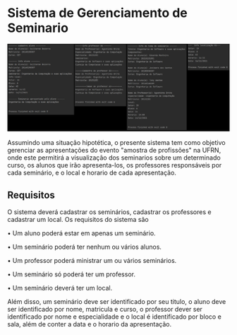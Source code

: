 # Sistema de Gerenciamento de Seminario
![visão geral](https://github.com/guibezerra/SGS/blob/main/statics/funcionalidadesSGS.png)

Assumindo uma situação hipotética, o presente sistema tem como objetivo gerenciar as apresentações do evento "amostra de profissões" na UFRN, onde este permitirá a visualização
dos seminarios sobre um determinado curso, os alunos que irão apresenta-los, os professores responsáveis por cada seminário, e o local e horario de cada apresentação.
## Requisitos
O sistema deverá cadastrar os seminários,  cadastrar os professores e cadastrar um local. Os requisitos do sistema são 

•	Um aluno poderá estar em apenas um seminário. 

•	Um seminário poderá ter nenhum ou vários alunos.

•	Um professor poderá ministrar um ou vários seminários.

•	Um seminário só poderá ter um professor. 

•	Um seminário deverá ter um local.

Além disso, um seminário deve ser identificado por seu titulo, o aluno deve ser identificado por nome, matricula e curso, o professor dever ser identificado por nome e 
especialidade e o local é identificado por bloco e sala, além de conter a data e o horario da apresentação. 



